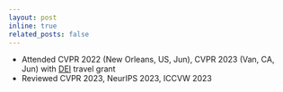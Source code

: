 ```yaml
---
layout: post
inline: true
related_posts: false
---
```

- Attended CVPR 2022 (New Orleans, US, Jun), CVPR 2023 (Van, CA, Jun) with [DEI](https://cvpr2023.thecvf.com/public/DiversityInclusion) travel grant
- Reviewed CVPR 2023, NeurIPS 2023, ICCVW 2023
